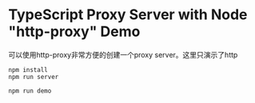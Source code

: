 TypeScript Proxy Server with Node "http-proxy" Demo
====================================================

可以使用http-proxy非常方便的创建一个proxy server。这里只演示了http

```
npm install
npm run server

npm run demo
```
